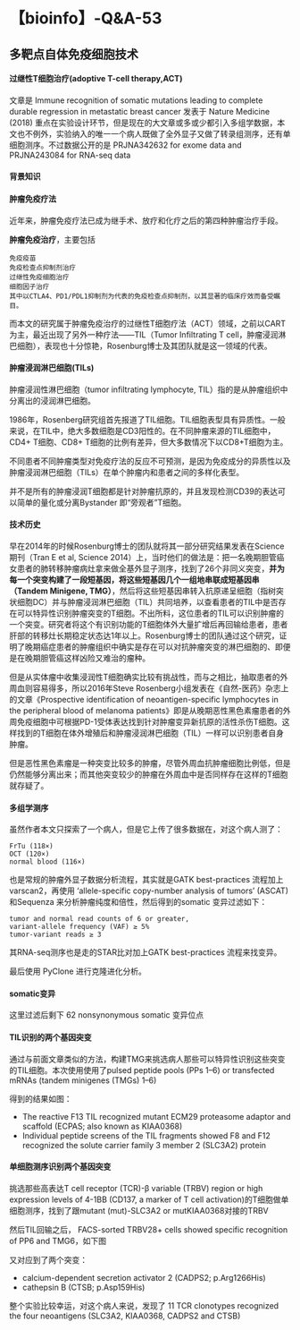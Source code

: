 # 【bioinfo】-Q&A-53

## 多靶点自体免疫细胞技术

#### 过继性T细胞治疗(adoptive T-cell therapy,ACT)
文章是 Immune recognition of somatic mutations leading to complete durable regression in metastatic breast cancer 发表于 Nature Medicine (2018) 重点在实验设计环节，但是现在的大文章或多或少都引入多组学数据，本文也不例外，实验纳入的唯一一个病人既做了全外显子又做了转录组测序，还有单细胞测序。不过数据公开的是 PRJNA342632 for exome data and PRJNA243084 for RNA-seq data

#### 背景知识
#### 肿瘤免疫疗法
近年来，肿瘤免疫疗法已成为继手术、放疗和化疗之后的第四种肿瘤治疗手段。

**肿瘤免疫治疗**，主要包括
```
免疫疫苗
免疫检查点抑制剂治疗
过继性免疫细胞治疗
细胞因子治疗
其中以CTLA4、PD1/PDL1抑制剂为代表的免疫检查点抑制剂，以其显著的临床疗效而备受瞩目。
```
而本文的研究属于肿瘤免疫治疗的过继性T细胞疗法（ACT）领域，之前以CART为主，最近出现了另外一种疗法——TIL（Tumor Infiltrating T cell，肿瘤浸润淋巴细胞），表现也十分惊艳，Rosenburg博士及其团队就是这一领域的代表。

#### 肿瘤浸润淋巴细胞(TILs)
肿瘤浸润性淋巴细胞（tumor infiltrating lymphocyte, TIL）指的是从肿瘤组织中分离出的浸润淋巴细胞。

1986年，Rosenberg研究组首先报道了TIL细胞。TIL细胞表型具有异质性。一般来说，在TIL中，绝大多数细胞是CD3阳性的。在不同肿瘤来源的TIL细胞中，CD4+ T细胞、CD8+ T细胞的比例有差异，但大多数情况下以CD8+T细胞为主。

不同患者不同肿瘤类型对免疫疗法的反应不可预测，是因为免疫成分的异质性以及肿瘤浸润淋巴细胞（TILs）在单个肿瘤内和患者之间的多样化表型。

并不是所有的肿瘤浸润T细胞都是针对肿瘤抗原的，并且发现检测CD39的表达可以简单的量化或分离Bystander 即“旁观者”T细胞。

#### 技术历史
早在2014年的时候Rosenburg博士的团队就将其一部分研究结果发表在Science期刊（Tran E et al, Science 2014）上，当时他们的做法是：把一名晚期胆管癌女患者的肺转移肿瘤病灶拿来做全基外显子测序，找到了26个非同义突变，**并为每一个突变构建了一段短基因，将这些短基因几个一组地串联成短基因串（Tandem Minigene, TMG）**，然后将这些短基因串转入抗原递呈细胞（指树突状细胞DC）并与肿瘤浸润淋巴细胞（TIL）共同培养，以查看患者的TIL中是否存在可以特异性识别肿瘤突变的T细胞。不出所料，这位患者的TIL可以识别肿瘤的一个突变。研究者将这个有识别功能的T细胞体外大量扩增后再回输给患者，患者肝部的转移灶长期稳定状态达1年以上。Rosenburg博士的团队通过这个研究，证明了晚期癌症患者的肿瘤组织中确实是存在可以对抗肿瘤突变的淋巴细胞的、即便是在晚期胆管癌这样凶险又难治的瘤种。

但是从实体瘤中收集浸润性T细胞确实比较有挑战性，而与之相比，抽取患者的外周血则容易得多，所以2016年Steve Rosenberg小组发表在《自然-医药》杂志上的文章《Prospective identification of neoantigen-specific lymphocytes in the peripheral blood of melanoma patients》即是从晚期恶性黑色素瘤患者的外周免疫细胞中可根据PD-1受体表达找到针对肿瘤变异新抗原的活性杀伤T细胞。这样找到的T细胞在体外增殖后和肿瘤浸润淋巴细胞（TIL）一样可以识别患者自身肿瘤。

但是恶性黑色素瘤是一种突变比较多的肿瘤，尽管外周血抗肿瘤细胞比例低，但是仍然能够分离出来；而其他突变较少的肿瘤在外周血中是否同样存在这样的T细胞就存疑了。



#### 多组学测序
虽然作者本文只探索了一个病人，但是它上传了很多数据在，对这个病人测了：
```
FrTu (118×)
OCT (120×)
normal blood (116×)
```
也是常规的肿瘤外显子数据分析流程，其实就是GATK best-practices 流程加上 varscan2，再使用 ‘allele-specific copy-number analysis of tumors’ (ASCAT) 和Sequenza 来分析肿瘤纯度和倍性，然后得到的somatic 变异过滤如下：
```
tumor and normal read counts of 6 or greater,
variant-allele frequency (VAF) ≥ 5%
tumor-variant reads ≥ 3
```
其RNA-seq测序也是走的STAR比对加上GATK best-practices 流程来找变异。

最后使用 PyClone 进行克隆进化分析。

#### somatic变异
这里过滤后剩下 62 nonsynonymous somatic 变异位点

#### TIL识别的两个基因突变
通过与前面文章类似的方法，构建TMG来挑选病人那些可以特异性识别这些突变的TIL细胞。本次使用使用了pulsed peptide pools (PPs 1–6) or transfected mRNAs (tandem minigenes (TMGs) 1–6)

得到的结果如图：

- The reactive F13 TIL recognized mutant ECM29 proteasome adaptor and scaffold (ECPAS; also known as KIAA0368)
- Individual peptide screens of the TIL fragments showed F8 and F12 recognized the solute carrier family 3 member 2 (SLC3A2) protein





#### 单细胞测序识别两个基因突变
挑选那些高表达T cell receptor (TCR)-β variable (TRBV) region or high expression levels of 4-1BB (CD137, a marker of T cell activation)的T细胞做单细胞测序，找到了跟mutant (mut)-SLC3A2 or mutKIAA0368对接的TRBV

然后TIL回输之后， FACS-sorted TRBV28+ cells showed specific recognition of PP6 and TMG6，如下图






又对应到了两个突变：

- calcium-dependent secretion activator 2 (CADPS2; p.Arg1266His)
- cathepsin B (CTSB; p.Asp159His)

整个实验比较幸运，对这个病人来说，发现了 11 TCR clonotypes recognized the four neoantigens (SLC3A2, KIAA0368, CADPS2 and CTSB)

